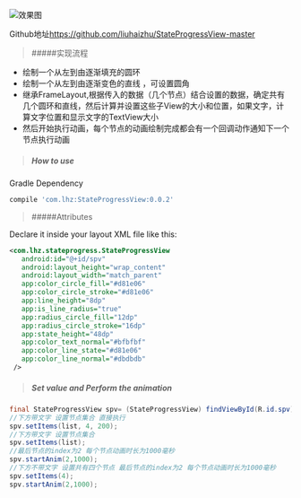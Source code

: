 
![效果图](http://upload-images.jianshu.io/upload_images/1766763-9a768dcb8556db73.gif?imageMogr2/auto-orient/strip)

Github地址<https://github.com/liuhaizhu/StateProgressView-master>
  >#####实现流程

* 绘制一个从左到由逐渐填充的圆环
* 绘制一个从左到由逐渐变色的直线 ，可设置圆角
* 继承FrameLayout,根据传入的数据（几个节点）结合设置的数据，确定共有几个圆环和直线，然后计算并设置这些子View的大小和位置，如果文字，计算文字位置和显示文字的TextView大小
* 然后开始执行动画，每个节点的动画绘制完成都会有一个回调动作通知下一个节点执行动画


> ##### How to use

Gradle Dependency
```gradle
compile 'com.lhz:StateProgressView:0.0.2'
```
> #####Attributes

Declare it inside your layout XML file like this:
```xml
<com.lhz.stateprogress.StateProgressView
   android:id="@+id/spv"
   android:layout_height="wrap_content"
   android:layout_width="match_parent"
   app:color_circle_fill="#d81e06"
   app:color_circle_stroke="#d81e06"
   app:line_height="8dp"
   app:is_line_radius="true"
   app:radius_circle_fill="12dp"
   app:radius_circle_stroke="16dp"
   app:state_height="48dp"
   app:color_text_normal="#bfbfbf"
   app:color_line_state="#d81e06"
   app:color_line_normal="#dbdbdb"
 />
```
> ##### Set value and Perform the animation
```java
final StateProgressView spv= (StateProgressView) findViewById(R.id.spv);
//下方带文字 设置节点集合 直接执行
spv.setItems(list, 4, 200);
//下方带文字 设置节点集合
spv.setItems(list);
//最后节点的index为2 每个节点动画时长为1000毫秒
spv.startAnim(2,1000);
//下方不带文字 设置共有四个节点 最后节点的index为2 每个节点动画时长为1000毫秒
spv.setItems(4);
spv.startAnim(2,1000);
```




